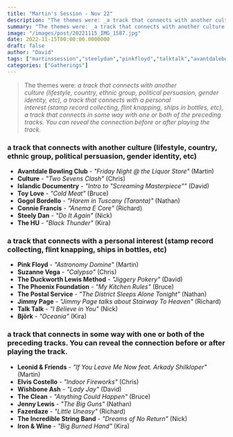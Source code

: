 ```yaml
---
title: "Martin's Session - Nov 22"
description: "The themes were: _a track that connects with another culture (lifestyle, country, ethnic group, political persuasion, gender identity, etc), a track that connects with a personal interest (stamp record collecting, flint knapping, ships in bottles, etc), a track that connects in some way with one or both of the preceding tracks. You can reveal the connection before or after playing the track._"
summary: "The themes were: _a track that connects with another culture (lifestyle, country, ethnic group, political persuasion, gender identity, etc), a track that connects with a personal interest (stamp record collecting, flint knapping, ships in bottles, etc), a track that connects in some way with one or both of the preceding tracks. You can reveal the connection before or after playing the track._"
image: "/images/post/20221115_IMG_1587.jpg"
date: 2022-11-15T00:00:00.0000000
draft: false
author: "David"
tags: ["martinssession","steelydan","pinkfloyd","talktalk","avantdalebowlingclub","thephoenixfoundation","ironandwine","jimmypage","björk","fazerdaze","jennylewis","elviscostello","theincrediblestringband","thehu","toylove","wishboneash","gogolbordello","thepostalservice","leonidandfriends","theduckworthlewismethod","culture","theclean","suzannevega","conniefrancis","islandicdocumentry"]
categories: ["Gatherings"]
---
```

> The themes were: _a track that connects with another culture (lifestyle, country, ethnic group, political persuasion, gender identity, etc), a track that connects with a personal interest (stamp record collecting, flint knapping, ships in bottles, etc), a track that connects in some way with one or both of the preceding tracks. You can reveal the connection before or after playing the track._
### a track that connects with another culture (lifestyle, country, ethnic group, political persuasion, gender identity, etc)
- **Avantdale Bowling Club** - _"Friday Night @ the Liquor Store"_ (Martin)
- **Culture** - _"Two Sevens Clash"_ (Chris)
- **Islandic Documentry** - _"Intro to "Screaming Masterpiece""_ (David)
- **Toy Love** - _"Cold Meat"_ (Bruce)
- **Gogol Bordello** - _"Harem in Tuscany (Taranta)"_ (Nathan)
- **Connie Francis** - _"Anema E Core"_ (Richard)
- **Steely Dan** - _"Do It Again"_ (Nick)
- **The HU** - _"Black Thunder"_ (Kira)
### a track that connects with a personal interest (stamp record collecting, flint knapping, ships in bottles, etc)
- **Pink Floyd** - _"Astronomy Domine"_ (Martin)
- **Suzanne Vega** - _"Calypso"_ (Chris)
- **The Duckworth Lewis Method** - _"Jiggery Pokery"_ (David)
- **The Phoenix Foundation** - _"My Kitchen Rules"_ (Bruce)
- **The Postal Service** - _"The District Sleeps Alone Tonight"_ (Nathan)
- **Jimmy Page** - _"Jimmy Page talks about Stairway To Heaven"_ (Richard)
- **Talk Talk** - _"I Believe in You"_ (Nick)
- **Björk** - _"Oceania"_ (Kira)
### a track that connects in some way with one or both of the preceding tracks. You can reveal the connection before or after playing the track.
- **Leonid & Friends** - _"If You Leave Me Now feat. Arkady Shilkloper"_ (Martin)
- **Elvis Costello** - _"Indoor Fireworks"_ (Chris)
- **Wishbone Ash** - _"Lady Jay"_ (David)
- **The Clean** - _"Anything Could Happen"_ (Bruce)
- **Jenny Lewis** - _"The Big Guns"_ (Nathan)
- **Fazerdaze** - _"Little Uneasy"_ (Richard)
- **The Incredible String Band** - _"Dreams of No Return"_ (Nick)
- **Iron & Wine** - _"Big Burned Hand"_ (Kira)
